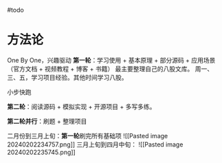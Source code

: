 #todo
# 方法论
One By One，兴趣驱动
**第一轮**：学习使用 + 基本原理 + 部分源码 + 应用场景（官方文档 + 视频教程 + 博客 + 书籍）
最主要整理自己的八股文库。
周一、三、五，学习项目经验。其他时间学习八股。

小步快跑

**第二轮**：阅读源码 + 模拟实现 + 开源项目 + 多写多练。

**第二轮并行**：刷题 + 整理项目

二月份到三月上旬：**第一轮**刷完所有基础项
![[Pasted image 20240202234757.png]]
三月上旬到四月中旬：
![[Pasted image 20240202235745.png]]
